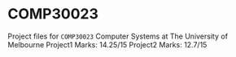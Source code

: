 # COMP30023
Project files for `COMP30023` Computer Systems at The University of Melbourne
Project1 Marks: 14.25/15
Project2 Marks: 12.7/15
